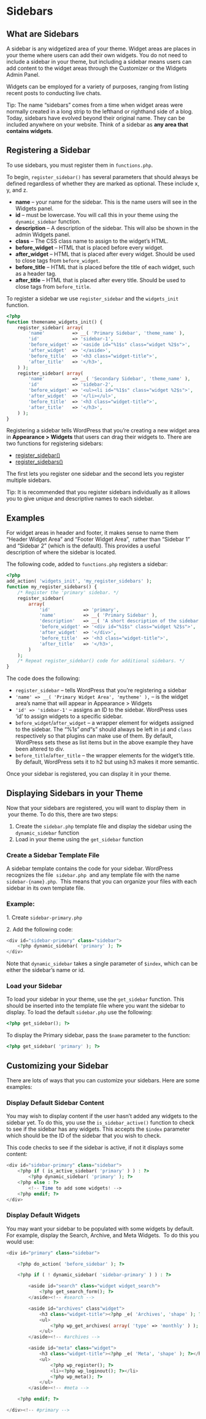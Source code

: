 # Sidebars

## What are Sidebars

A sidebar is any widgetized area of your theme. Widget areas are places in your theme where users can add their own widgets. You do not need to include a sidebar in your theme, but including a sidebar means users can add content to the widget areas through the Customizer or the Widgets Admin Panel.

Widgets can be employed for a variety of purposes, ranging from listing recent posts to conducting live chats.

Tip: The name “sidebars” comes from a time when widget areas were normally created in a long strip to the lefthand or righthand side of a blog. Today, sidebars have evolved beyond their original name. They can be included anywhere on your website. Think of a sidebar as **any area that contains widgets**.

## Registering a Sidebar

To use sidebars, you must register them in `functions.php`.

To begin, `register_sidebar()` has several parameters that should always be defined regardless of whether they are marked as optional. These include x, y, and z.

*   **name** – your name for the sidebar. This is the name users will see in the Widgets panel.
*   **id** – must be lowercase. You will call this in your theme using the `dynamic_sidebar` function.
*   **description** – A description of the sidebar. This will also be shown in the admin Widgets panel.
*   **class** – The CSS class name to assign to the widget’s HTML.
*   **before\_widget** – HTML that is placed before every widget.
*   **after\_widget** – HTML that is placed after every widget. Should be used to close tags from `before_widget`.
*   **before\_title** – HTML that is placed before the title of each widget, such as a header tag.
*   **after\_title** – HTML that is placed after every title. Should be used to close tags from `before_title`.

To register a sidebar we use `register_sidebar` and the `widgets_init` function.

```php
<?php
function themename_widgets_init() {
	register_sidebar( array(
		'name'          => __( 'Primary Sidebar', 'theme_name' ),
		'id'            => 'sidebar-1',
		'before_widget' => '<aside id="%1$s" class="widget %2$s">',
		'after_widget'  => '</aside>',
		'before_title'  => '<h3 class="widget-title">',
		'after_title'   => '</h3>',
	) );
	register_sidebar( array(
		'name'          => __( 'Secondary Sidebar', 'theme_name' ),
		'id'            => 'sidebar-2',
		'before_widget' => '<ul><li id="%1$s" class="widget %2$s">',
		'after_widget'  => '</li></ul>',
		'before_title'  => '<h3 class="widget-title">',
		'after_title'   => '</h3>',
	) );
}
```

Registering a sidebar tells WordPress that you’re creating a new widget area in **Appearance > Widgets** that users can drag their widgets to. There are two functions for registering sidebars:

*   [register\_sidebar()](https://developer.wordpress.org/reference/functions/register_sidebar/)
*   [register\_sidebars()](https://developer.wordpress.org/reference/functions/register_sidebars/)

The first lets you register one sidebar and the second lets you register multiple sidebars.

Tip: It is recommended that you register sidebars individually as it allows you to give unique and descriptive names to each sidebar.

## Examples

For widget areas in header and footer, it makes sense to name them “Header Widget Area” and “Footer Widget Area”,  rather than “Sidebar 1” and “Sidebar 2” (which is the default). This provides a useful description of where the sidebar is located.

The following code, added to `functions.php` registers a sidebar:

```php
<?php
add_action( 'widgets_init', 'my_register_sidebars' );
function my_register_sidebars() {
	/* Register the 'primary' sidebar. */
	register_sidebar(
		array(
			'id'            => 'primary',
			'name'          => __( 'Primary Sidebar' ),
			'description'   => __( 'A short description of the sidebar.' ),
			'before_widget' => '<div id="%1$s" class="widget %2$s">',
			'after_widget'  => '</div>',
			'before_title'  => '<h3 class="widget-title">',
			'after_title'   => '</h3>',
		)
	);
	/* Repeat register_sidebar() code for additional sidebars. */
}
```

The code does the following:

*   `register_sidebar` – tells WordPress that you’re registering a sidebar
*   `'name' => __( 'Primary Widget Area', 'mytheme' ),` – is the widget area’s name that will appear in Appearance > Widgets
*   `'id' => 'sidebar-1'` – assigns an ID to the sidebar. WordPress uses ‘id’ to assign widgets to a specific sidebar.
*   `before_widget`/`after_widget` – a wrapper element for widgets assigned to the sidebar. The “%1$s” and “%2$s” should always be left in `id` and `class` respectively so that plugins can make use of them. By default, WordPress sets these as list items but in the above example they have been altered to div.
*   `before_title`/`after_title` – the wrapper elements for the widget’s title. By default, WordPress sets it to h2 but using h3 makes it more semantic.

Once your sidebar is registered, you can display it in your theme.

## Displaying Sidebars in your Theme

Now that your sidebars are registered, you will want to display them  in  your theme. To do this, there are two steps:

1.  Create the `sidebar.php` template file and display the sidebar using the `dynamic_sidebar` function
2.  Load in your theme using the `get_sidebar` function

### Create a Sidebar Template File

A sidebar template contains the code for your sidebar. WordPress recognizes the file  `sidebar.php`  and any template file with the name `sidebar-{name}.php`.  This means that you can organize your files with each sidebar in its own template file.

### Example:

1\. Create `sidebar-primary.php`

2\. Add the following code:

```php
<div id="sidebar-primary" class="sidebar">
	<?php dynamic_sidebar( 'primary' ); ?>
</div>
```

Note that `dynamic_sidebar` takes a single parameter of `$index`, which can be either the sidebar’s name or id.

### Load your Sidebar

To load your sidebar in your theme, use the `get_sidebar` function. This should be inserted into the template file where you want the sidebar to display. To load the default `sidebar.php` use the following:

```php
<?php get_sidebar(); ?>
```

To display the Primary sidebar, pass the `$name` parameter to the function:

```php
<?php get_sidebar( 'primary' ); ?>
```

## Customizing your Sidebar

There are lots of ways that you can customize your sidebars. Here are some examples:

### Display Default Sidebar Content

You may wish to display content if the user hasn’t added any widgets to the sidebar yet. To do this, you use the `is_sidebar_active()` function to check to see if the sidebar has any widgets. This accepts the `$index` parameter which should be the ID of the sidebar that you wish to check.

This code checks to see if the sidebar is active, if not it displays some content:

```php
<div id="sidebar-primary" class="sidebar">
	<?php if ( is_active_sidebar( 'primary' ) ) : ?>
		<?php dynamic_sidebar( 'primary' ); ?>
	<?php else : ?>
		<!-- Time to add some widgets! -->
	<?php endif; ?>
</div>
```

### Display Default Widgets

You may want your sidebar to be populated with some widgets by default. For example, display the Search, Archive, and Meta Widgets.  To do this you would use:

```php
<div id="primary" class="sidebar">

	<?php do_action( 'before_sidebar' ); ?>

	<?php if ( ! dynamic_sidebar( 'sidebar-primary' ) ) : ?>

		<aside id="search" class="widget widget_search">
			<?php get_search_form(); ?>
		</aside><!-- #search -->

		<aside id="archives" class"widget">
			<h3 class="widget-title"><?php _e( 'Archives', 'shape' ); ?></h3>
			<ul>
				<?php wp_get_archives( array( 'type' => 'monthly' ) ); ?>
			</ul>
		</aside><!-- #archives -->

		<aside id="meta" class="widget">
			<h3 class="widget-title"><?php _e( 'Meta', 'shape' ); ?></h3>
			<ul>
				<?php wp_register(); ?>
				<li><?php wp_loginout(); ?></li>
				<?php wp_meta(); ?>
			</ul>
		</aside><!-- #meta -->

	<?php endif; ?>

</div><!-- #primary -->
```